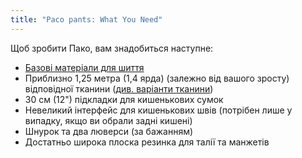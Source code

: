 ```yaml
---
title: "Paco pants: What You Need"
---
```


Щоб зробити Пако, вам знадобиться наступне:

- [Базові матеріали для шиття](/docs/sewing/basic-sewing-supplies)
- Приблизно 1,25 метра (1,4 ярда) (залежно від вашого зросту) відповідної тканини ([див. варіанти тканини](/docs/patterns/paco/fabric))
- 30 см (12") підкладки для кишенькових сумок
- Невеликий інтерфейс для кишенькових швів (потрібен лише у випадку, якщо ви обрали задні кишені)
- Шнурок та два люверси (за бажанням)
- Достатньо широка плоска резинка для талії та манжетів
